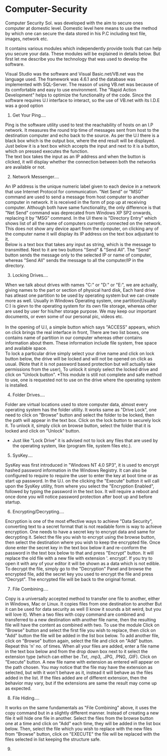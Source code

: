 # Computer-Security
Computer Security Sol. was developed with the aim to secure ones computer at domestic level. Domestic level here means to use the method by which one can secure the data stored in his P.C including text file, images, network etc.

It contains various modules which independently provide tools that can help you secure your data. These modules will be explained in details below. But first let me describe you the technology that was used to develop the software.

Visual Studio was the software and Visual Basic.net/VB.net was the language used. The framework was 4.6.1 and the database was implemented with SQL-Server. The reason of using VB.net was because of its comfortable and easy to use environment. The "Rapid Action Development" helps to optimize the functionality of the code. Since the software requires U.I interface to interact, so the use of VB.net with its I.D.E was a good option

1.  Get Your Ping....

Ping is the software utility used to test the reachability of hosts on an I.P network. It measures the round trip time of messages sent from host to the destination computer and echo back to the source.
As per the U.I there is a black box which is the output box, where the end result will be displayed. Just below it is a text box which accepts the input and next to it is a button, which on pressed executes the function.<br/>
The text box takes the input as an IP address and when the button is clicked, it will display whether the connection between both the networks are available or not.
                      
2.  Network Messenger....

An IP address is the unique numeric label given to each device in a network that use Internet Protocol for communication.
"Net Send" or  "MSG" command are used to send a message from host computer to another computer in network.
It is received in the form of pop up at receiving computer. Although both have same functionality, the only difference is that "Net Send" command was deprecated from Windows XP SP2 onwards, replacing it by "MSG" command.
In the UI there is "Directory Entry" which shows list of all the name of computers currently connected on the network. This does not show any device apart from the computer, on clicking any of the computer name it will display its IP address on the text box adjustant to it. <br/>
Below is a text box that takes any input as string, which is the message to transmitted. Next to it are two buttons "Send" & "Send All".
The "Send" button sends the message only to the selected IP or name of computer, whereas "Send All" sends the message to all the computer/IP in the directory.

3. Locking Drives....

When we talk about drives with names "C:" or "D:" or "E:", we are actually, giving names to the part or section of physical hard disk, Each hard drive has atleast one partition to be used by operating system but we can create more as well. Usually in Windows Operating system, one partition(Usually C:) is gievn to the operating system for its own file storage, whereas other are used by user for his/her storage purpose. We may keep our important documents, or even some of our personal pic, videos etc. <br/> <br/>
In the opening of U.I, a simple button which says "ACCESS" appears, which on click brings the real interface in front, There are two list boxes, one contains name of partition in our computer whereas other contains information about them. These information include file system, free space and available space.<br/>
To lock a particular drive simply select your drive name and click on lock button below, the drive will be locked and will not be opened on click as usual. (Note that it is not password based protection but will actually take permissions from the user), To unlock it simply select the locked drive and click on "Unlock button".
*This module is still not complete and safe method to use, one is requested not to use on the drive where the operating system is installed.

4. Folder Drives....

Folder are virtual locations used to store computer data, almost every operating system has the folder utility. 
It works same as "Drive Lock", one need to click on "Browse" button and select the folder to be locked, then the path will appear in the text box. Click on the lock button to securely lock it. To unlock it, simply click on browse button, select the folder that it is locked and click on "Unlock" button.
*  Just like "Lock Drive" it is advised not to lock any files that are used by the operating system, like (program file, system files etc.).

5. SysKey....

SysKey was first introduced in "Windows NT 4.0 SP3", it is used to encrypt hashed password information in the Windows Registry. It can also be configured to require to require the user to enter the key at boot time or as start up password. 
In the U.I. on the clicking the "Execute" button it will call upon the SysKey utility, from where you select the "Encryption Enabled", followed by typing the password in the text box.
It will require a reboot and once done you will notice password protection after boot up and before startup.

6. Encrypting/Decrypting....

Encryption is one of the most effective ways to achieve "Data Security", converting text to a secret format that is not readable form is way to achieve encryption. One needs to have a secret key to encrypt data and same for decrypting it.
Select the file you wish to encrypt using the browse button, then select the destination where you wish to keep the encrypted file. Once done enter the secret key in the text box below it and re-conform the password in the text box below to that and press "Encrypt" button.
It will replace the old file with a new file with extension '. encrypt'. If you try to open it with any of your editor it will be shown as a data which is not edible.
To decrypt the file, simply go to the "Decryption" Panel and browse the encrypted file, add the secret key you used to encrypt the file and press "Decrypt". The encrypted file will be back to the original format.

7. File Combining.... 

Copy is a universally accepted method to transfer one file to another, either in Windows, Mac or Linux. It copies files from one destination to another But it can be used for data security as well (I know it sounds a bit weird, but you will love it). When a two files with copy command are combined and transferred to a new destination with another file name, then the resulting file will have the content as combined with two.
To use the module Click on "Browse" button and select the first file you wish to replace, then click on "Add" button the file will be added in the list box below. To add another file, click on "Browse" button again, select the file and click on "Add" button. Repeat this 'n' no. of times.
When all your files are added, enter a file name in the text box below and from the drop down box next to it select the extension type (which can either be .Txt, .mp3, .JPG, .PNG, .GIF). Click on "Execute" button. A new file name with extension as entered will appear on the path chosen. 
You may notice that the file may have the extension as selected, but with it won't behave as it, instead it will behave as the files added in the list.
If the files added are of different extension, then the behavior may vary, but if the extensions are same the result may come up as expected.

8. File Hiding....

It works on the same fundamentals as "File Combining" above, it uses the copy command but in a slightly different manner. Instead of creating a new file it will hide one file in another. 
Select the files from the browse button one at a time and click on "Add" each time, they will be added in the list box below. 
Then, select the file which you wish to replace with the new files from "Browse" button, click on "EXECUTE" the file will be replaced with the files selected in list keeping the structure safe.

9. 
